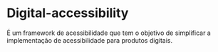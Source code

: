 # Digital-accessibility
É um framework de acessibilidade que tem o objetivo de simplificar a implementação de acessibilidade para produtos digitais.
